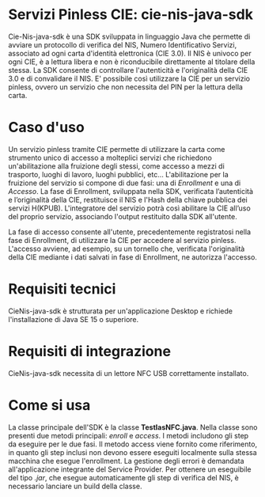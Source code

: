 # Servizi Pinless CIE: cie-nis-java-sdk
Cie-Nis-java-sdk è una SDK sviluppata in linguaggio Java che permette di avviare un protocollo di verifica del NIS, Numero Identificativo Servizi, associato ad ogni carta d'identità elettronica (CIE 3.0). Il NIS è univoco per ogni CIE, è a lettura libera e non è riconducibile direttamente al titolare della stessa. La SDK consente di controllare l'autenticità e l'originalità della CIE 3.0 e di convalidare il NIS. E' possibile così utilizzare la CIE per un servizio pinless, ovvero un servizio che non necessita del PIN per la lettura della carta.

# Caso d'uso
Un servizio pinless tramite CIE permette di utilizzare la carta come strumento unico di accesso a molteplici servizi che richiedono un'abilitazione alla fruizione degli stessi, come accesso a mezzi di trasporto, luoghi di lavoro, luoghi pubblici, etc...
L'abilitazione per la fruizione del servizio si compone di due fasi: una di *Enrollment* e una di *Accesso*.
La fase di Enrollment, sviluppata nella SDK, verificata l’autenticità e l’originalità della CIE, restituisce il NIS e l'Hash della chiave pubblica dei servizi H(KPUB). L'integratore del servizio potrà così abilitare la CIE all’uso del proprio servizio, associando l'output restituito dalla SDK all'utente.

La fase di accesso consente all'utente, precedentemente registratosi nella fase di Enrollment, di utilizzare la CIE per accedere al servizio pinless. L'accesso avviene, ad esempio, su un tornello che, verificata l'originalità della CIE mediante i dati salvati in fase di Enrollment, ne autorizza l'accesso.

# Requisiti tecnici
CieNis-java-sdk è strutturata per un'applicazione Desktop e richiede l'installazione di Java SE 15 o superiore.

# Requisiti di integrazione
CieNis-java-sdk necessita di un lettore NFC USB correttamente installato.

# Come si usa
La classe principale dell'SDK è la classe **TestIasNFC.java**. Nella classe sono presenti due metodi principali: *enroll* e *access*. I metodi includono gli step da eseguire per le due fasi. Il metodo access viene fornito come riferimento, in quanto gli step inclusi non devono essere eseguiti localmente sulla stessa macchina che esegue l'enrollment.
La gestione degli errori è demandata all'applicazione integrante del Service Provider.
Per ottenere un eseguibile del tipo *.jar*, che esegue automaticamente gli step di verifica del NIS, è necessario lanciare un build della classe.